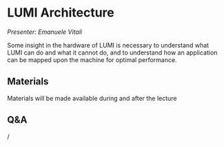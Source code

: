 # LUMI Architecture

*Presenter: Emanuele Vitali*

Some insight in the hardware of LUMI is necessary to understand what
LUMI can do and what it cannot do, and to understand how an application can
be mapped upon the machine for optimal performance.


## Materials

Materials will be made available during and after the lecture

<!--
<video src="https://462000265.lumidata.eu/2day-20241210/recordings/01-Architecture.mp4" controls="controls">
</video>
-->

<!--
-   A video recording will follow.

-   [Slides](https://462000265.lumidata.eu/2day-20241210/files/LUMI-2day-20241210-01-Architecture.pdf)

-   [Course notes](01-Architecture.md)
-->


## Q&A

/
